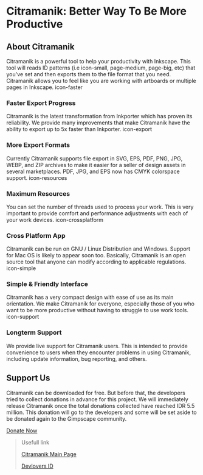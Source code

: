 # Citramanik: Better Way To Be More Productive

## About Citramanik
Citramanik is a powerful tool to help your productivity with Inkscape. This tool will reads ID patterns (i.e icon-small, page-medium, page-big, etc) that you've set and then exports them to the file format that you need. Citramanik allows you to feel like you are working with artboards or multiple pages in Inkscape.
icon-faster

### Faster Export Progress
Citramanik is the latest transformation from Inkporter which has proven its reliability. We provide many improvements that make Citramanik have the ability to export up to 5x faster than Inkporter.
icon-export

### More Export Formats
Currently Citramanik supports file export in SVG, EPS, PDF, PNG, JPG, WEBP, and  ZIP archives to make it easier for  a seller of design assets in several marketplaces. PDF, JPG, and EPS now has CMYK colorspace support.
icon-resources

### Maximum Resources
You can set the number of threads used to process your work. This is very important to provide comfort and performance adjustments with each of your work devices.
icon-crossplatform

### Cross Platform App
Citramanik can be run on GNU / Linux Distribution and Windows. Support for Mac OS is likely to appear soon too. Basically, Citramanik is an open source tool that anyone can modify according to applicable regulations.
icon-simple

### Simple & Friendly Interface
Citramanik has a very compact design with ease of use as its main orientation. We make Citramanik for everyone, especially those of you who want to be more productive without having to struggle to use work tools.
icon-support

### Longterm Support
We provide live support for Citramanik users. This is intended to provide convenience to users when they encounter problems in using Citramanik, including update information, bug reporting, and others.

## Support Us
Citramanik can be downloaded for free. But before that, the developers tried to collect donations in advance for this project. We will immediately release Citramanik once the total donations collected have reached IDR 5.5 million. This donation will go to the developers and some will be set aside to be donated again to the Gimpscape community.

[Donate Now](https://s.id/citramanik)

> Usefull link
>
> [Citramanik Main Page](https://citramanik.dev.is.my.id)
>
> [Devlovers ID](https://dev-is.my.id)
